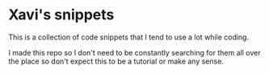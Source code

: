 # Xavi's snippets

This is a collection of code snippets that I tend to use a lot while coding. 

I made this repo so I don't need to be constantly searching for them all over the place so don't expect this to be a tutorial or make any sense.





